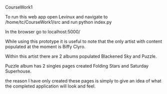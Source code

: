 CourseWork1

To run this web app open Levinux and navigate to /home/tc/CourseWork1/src and
run python index.py

In the browser go to localhost:5000/

While using this prototype it is useful to note that the only artist with
content populated at the moment is Biffy Clyro.

Within this artist there are 2 albums populated Blackened Sky and Puzzle.

Puzzle album has 2 singles pages created Folding Stars and Saturday Superhouse.

the reason I have only created these pages is simply to give an idea of what
the completed application will look and feel.
